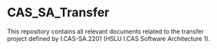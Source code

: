 # CAS_SA_Transfer

This repository contains all relevant documents related to the transfer project defined by I.CAS-SA.2201 (HSLU I.CAS Software Architecture 1).
